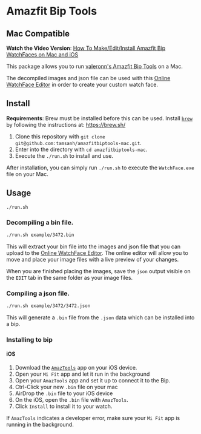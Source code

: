 # Amazfit Bip Tools
## Mac Compatible

**Watch the Video Version**: [How To Make/Edit/Install Amazfit Bip WatchFaces on Mac and iOS](https://www.youtube.com/watch?v=YL2HQRsEZsQ)

This package allows you to run [valeronn's Amazfit Bip Tools](https://bitbucket.org/valeronm/amazfitbiptools/src/master/WatchFace.Parser/Reader.cs) on a Mac.

The decompiled images and json file can be used with this [Online WatchFace Editor]( https://amazfitwatchfaces.com/editor/watchfaceEditor/?bip) in order to create your custom watch face.

## Install

**Requirements**: Brew must be installed before this can be used. Install [`brew`](https://brew.sh) by following the instructions at: https://brew.sh/

1. Clone this repository with `git clone git@github.com:tamsanh/amazfitbiptools-mac.git`.
2. Enter into the directory with `cd amazfitbiptools-mac`.
3. Execute the `./run.sh` to install and use.

After installation, you can simply run `./run.sh` to execute the `WatchFace.exe` file on your Mac.

## Usage

`./run.sh`

### Decompiling a bin file.

```bash
./run.sh example/3472.bin
```

This will extract your bin file into the images and json file that you can upload to the [Online WatchFace Editor](https://amazfitwatchfaces.com/editor/watchfaceEditor/?bip). The online editor will allow you to move and place your image files with a live preview of your changes.

When you are finished placing the images, save the `json` output visible on the `EDIT` tab in the same folder as your image files.

### Compiling a json file.

```bash
./run.sh example/3472/3472.json
```

This will generate a `.bin` file from the `.json` data which can be installed into a bip.

### Installing to bip

#### iOS

1. Download the [`AmazTools`](https://apps.apple.com/us/app/amaztools/id1386033880) app on your iOS device.
2. Open your `Mi Fit` app and let it run in the background
3. Open your `AmazTools` app and set it up to connect it to the Bip.
2. Ctrl-Click your new `.bin` file on your mac
3. AirDrop the `.bin` file to your iOS device
4. On the iOS, open the `.bin` file with `AmazTools`.
5. Click `Install` to install it to your watch.

If `AmazTools` indicates a developer error, make sure your `Mi Fit` app is running in the background.
